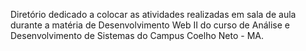 Diretório dedicado a colocar as atividades realizadas em sala de aula durante a matéria de Desenvolvimento Web II do curso de Análise e Desenvolvimento de Sistemas do Campus Coelho Neto - MA.